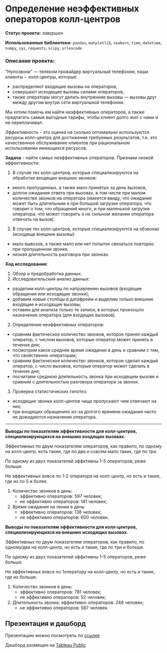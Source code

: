 # Определение неэффективных операторов колл-центров

**Статус проекта:** *завершен*

**Использованные библиотеки:** `pandas`, `matplotlib`, `seaborn`, `time`, `datetime`, `numpy`,  `sys`, `requests`, `scipy`, `urlencode`

### Описание проекта:

"Нупозвони" — телеком провайдер виртуальный телефонии, наши клиенты − колл-центры, которые:
* распределяют входящие вызовы на операторов,
* совершают исходящие вызовы силами операторов,
* также операторы могут делать внутренние вызовы —  вызовы друг между другом внутри сети виртуальной телефонии.

Мы хотим помочь им найти неэффективных операторов, а также предлагать самые выгодные тарифы, чтобы клиент долго жил с нами и не переплачивал.

*Эффективность* - это оценка на сколько оптимально используются ресурсы колл-центра для достижения требуемых результатов, т.е. это качественное обслуживание клиентов при рациональном использовании имеющихся ресурсов.

**Задача** - найти самых неэффективных операторов. Признаки низкой эффективности:
1. В случае тех колл-центров, которые специализируются на обработке входящих внешних звонков:
- много пропущенных, а также мало принятых за день вызовов,
- долгое ожидания ответа при вызовах, в том числе при малом количестве звонков на оператора (имеется ввиду, что ожидание может быть длительным и при большой загрузке оператора, что говорит о том, что обращений много, и при маленькой загрузке оператора, что может говорить о не сильном желании оператора отвечать на вызов).
2. В случае тех колл-центров, которые специализируются на обзвонах (исходяще внешние вызовы):
- мало вывозов, а также мало или нет попыток связаться повторно при пропущенном звонке,
- низкая длительность разговора при звонках.

**Ход исследования:**
1. Обзор и предобработка данных.
2. Исследовательский анализ данных:
* разделим колл-центры по направлению вызовов (входящие обращения или исходящие звонки);
* добавим новые столбцы в датафрейм и выделим только внешние входящие и исходящие вызовы;
* оставим для анализа только те записи, в которых произошло назначение оператора (для входящих вызовов).
2. Определение неэффективных операторов:
* сравним фактическое количество звонков, которое принял каждый оператор, с числом вызовов, которые оператор может принять в течение дня;
* посмотрим какое среднее время ожидания в день и сравним с тем, что свойственно операторам;
* сравним фактическое количество звонков, которое сделал каждый оператор, с число вызовов, которые оператор может сделать в течение дня;
* посчитаем среднюю длительность звонка при исходящем вызове и сравним с длительностью разговора оператора за звонок.
3. Проверка статистических гипотез:
* исходящие звонки колл-центов чаще пропускают чем отвечают на них;
* при входящих обращениях из-за долгого времени ожидания часто не дожидаются назначения оператора.

---
**Выводы по показателям эффективности для колл-центров, специализирующихся на внешних входящих вызовах.**
    
Эффективных по двум показателям операторов, как правило, по одному на колл-центр, есть такие, где по два и совсем мало таких, где по три.
    
По одному из двух показателей эффктивны 1-5 операторов, реже больше.

Не эффективных вовсе по 1-2 оператора на колл-центр, но есть и такие, где их по 5 и более.
    
1. Количество звонков в день:
    - эффективно операторов: 597 человек;
    - не эффективно операторов: 141 человек;
2. Время ожидания на линии в день:
    - эффективно операторов: 138 человек;
    - не эффективно операторов: 600 человек.
    
**Выводы по показателям эффективности для колл-центров, специализирующихся на внешних исходящих вызовах.**
    
Эффективных по двум показателям операторов, как правило, по одному/два на колл-центр, но есть и такие, где по три и больше.

По одному из двух показателей эффктивны 1-5 операторов, реже больше.

Не эффективных вовсе по 1оператору на колл-центр, но есть и такие, где их больше.
    
1. Количество звонков в день:
    - эффективно операторов: 781 человек;
    - не эффективно операторов: 52 человек;
2. Длительность звонка:
    эффективно операторов: 246 человек;
    - не эффективно операторов: 587 человек.
    
## Презентация и дашборд

Презентацию можно посмотреть по [ссылке](https://disk.yandex.ru/i/H1ywfOoDWiS0Ig)

Дашборд размещен на [Tableau Public](https://public.tableau.com/views/-_16669659004100/-?:language=en-US&:display_count=n&:origin=viz_share_link)
